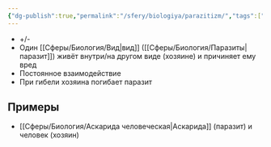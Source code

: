 ```yaml
---
{"dg-publish":true,"permalink":"/sfery/biologiya/parazitizm/","tags":["Экология"]}
---
```


- +/-
- Один [[Сферы/Биология/Вид\|вид]] ([[Сферы/Биология/Паразиты\|паразит]]) живёт внутри/на другом виде (хозяине) и причиняет ему вред 
- Постоянное взаимодействие 
- При гибели хозяина погибает паразит 
## Примеры 
- [[Сферы/Биология/Аскарида человеческая\|Аскарида]] (паразит) и человек (хозяин)